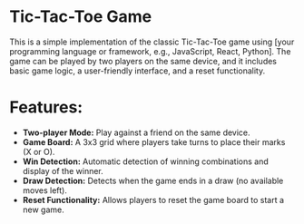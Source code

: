 # Tic-Tac-Toe Game
This is a simple implementation of the classic Tic-Tac-Toe game using [your programming language or framework, e.g., JavaScript, React, Python]. The game can be played by two players on the same device, and it includes basic game logic, a user-friendly interface, and a reset functionality.

# Features:
- **Two-player Mode:** Play against a friend on the same device.
- **Game Board:** A 3x3 grid where players take turns to place their marks (X or O).
- **Win Detection:** Automatic detection of winning combinations and display of the winner.
- **Draw Detection:** Detects when the game ends in a draw (no available moves left).
- **Reset Functionality:** Allows players to reset the game board to start a new game.
